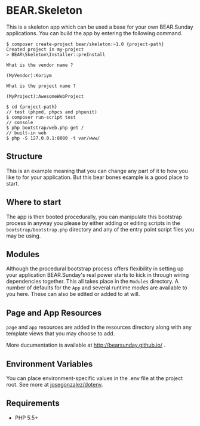 # BEAR.Skeleton

This is a skeleton app which can be used a base for your own BEAR.Sunday applications. You can build the app by entering the following command.

    $ composer create-project bear/skeleton:~1.0 {project-path}
    Created project in my-project
    > BEAR\Skeleton\Installer::preInstall

    What is the vendor name ?

    (MyVendor):Koriym

    What is the project name ?

    (MyProject):AwesomeWebProject
    
    $ cd {project-path}
    // test (phpmd, phpcs and phpunit)
    $ composer run-script test
    // console
    $ php bootstrap/web.php get /
    // built-in web
    $ php -S 127.0.0.1:8080 -t var/www/
    
## Structure

This is an example meaning that you can change any part of it to how you like to for your application. But this bear bones example is a good place to start.

## Where to start

The app is then booted procedurally, you can manipulate this bootstrap process in anyway you please by either adding or editing scripts in the `bootstrap/bootstrap.php` directory and any of the entry point script files you may be using.

## Modules

Although the procedural bootstrap process offers flexibility in setting up your application BEAR.Sunday's real power starts to kick in through wiring dependencies together. This all takes place in the `Modules` directory. A number of defaults for the `App` and several runtime *modes* are available to you here. These can also be edited or added to at will.

## Page and App Resources

`page` and `app` resources are added in the resources directory along with any template views that you may choose to add.

More ducumentation is available at http://bearsunday.github.io/ .

## Environment Variables

You can place environment-specific values in the .env file at the project root.
See more at [josegonzalez/dotenv](https://github.com/josegonzalez/php-dotenv#static-environment-definition).

## Requirements

 * PHP 5.5+
